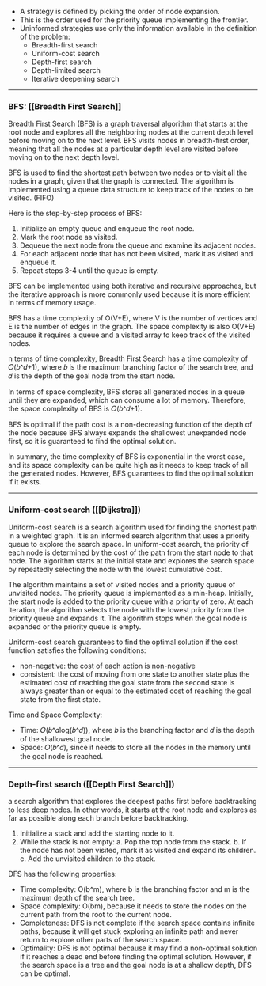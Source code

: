 
- A strategy is defined by picking the order of node expansion. 
- This is the order used for the priority queue implementing the frontier. 
- Uninformed strategies use only the information available in the definition of the problem: 
	- Breadth-first search 
	- Uniform-cost search 
	- Depth-first search 
	- Depth-limited search 
	- Iterative deepening search

---
### BFS: [[Breadth First Search]]

Breadth First Search (BFS) is a graph traversal algorithm that starts at the root node and explores all the neighboring nodes at the current depth level before moving on to the next level. BFS visits nodes in breadth-first order, meaning that all the nodes at a particular depth level are visited before moving on to the next depth level.

BFS is used to find the shortest path between two nodes or to visit all the nodes in a graph, given that the graph is connected. The algorithm is implemented using a queue data structure to keep track of the nodes to be visited. (FIFO)

Here is the step-by-step process of BFS: 

1.  Initialize an empty queue and enqueue the root node.
2.  Mark the root node as visited.
3.  Dequeue the next node from the queue and examine its adjacent nodes.
4.  For each adjacent node that has not been visited, mark it as visited and enqueue it.
5.  Repeat steps 3-4 until the queue is empty.

BFS can be implemented using both iterative and recursive approaches, but the iterative approach is more commonly used because it is more efficient in terms of memory usage.

BFS has a time complexity of O(V+E), where V is the number of vertices and E is the number of edges in the graph. The space complexity is also O(V+E) because it requires a queue and a visited array to keep track of the visited nodes.

n terms of time complexity, Breadth First Search has a time complexity of 𝑂(𝑏^𝑑+1), where 𝑏 is the maximum branching factor of the search tree, and 𝑑 is the depth of the goal node from the start node.

In terms of space complexity, BFS stores all generated nodes in a queue until they are expanded, which can consume a lot of memory. Therefore, the space complexity of BFS is 𝑂(𝑏^𝑑+1).

BFS is optimal if the path cost is a non-decreasing function of the depth of the node because BFS always expands the shallowest unexpanded node first, so it is guaranteed to find the optimal solution.

In summary, the time complexity of BFS is exponential in the worst case, and its space complexity can be quite high as it needs to keep track of all the generated nodes. However, BFS guarantees to find the optimal solution if it exists.

----

### Uniform-cost search ([[Dijkstra]])

Uniform-cost search is a search algorithm used for finding the shortest path in a weighted graph. It is an informed search algorithm that uses a priority queue to explore the search space. In uniform-cost search, the priority of each node is determined by the cost of the path from the start node to that node. The algorithm starts at the initial state and explores the search space by repeatedly selecting the node with the lowest cumulative cost.

The algorithm maintains a set of visited nodes and a priority queue of unvisited nodes. The priority queue is implemented as a min-heap. Initially, the start node is added to the priority queue with a priority of zero. At each iteration, the algorithm selects the node with the lowest priority from the priority queue and expands it. The algorithm stops when the goal node is expanded or the priority queue is empty.

Uniform-cost search guarantees to find the optimal solution if the cost function satisfies the following conditions:

-   non-negative: the cost of each action is non-negative
-   consistent: the cost of moving from one state to another state plus the estimated cost of reaching the goal state from the second state is always greater than or equal to the estimated cost of reaching the goal state from the first state.

Time and Space Complexity:

-   Time: 𝑂(𝑏^𝑑log(𝑏^𝑑)), where 𝑏 is the branching factor and 𝑑 is the depth of the shallowest goal node.
-   Space: 𝑂(𝑏^𝑑), since it needs to store all the nodes in the memory until the goal node is reached.

---

### Depth-first search ([[Depth First Search]])

a search algorithm that explores the deepest paths first before backtracking to less deep nodes. In other words, it starts at the root node and explores as far as possible along each branch before backtracking.

1. Initialize a stack and add the starting node to it.
2. While the stack is not empty:
   a. Pop the top node from the stack.
   b. If the node has not been visited, mark it as visited and expand its children.
   c. Add the unvisited children to the stack.

DFS has the following properties:

-   Time complexity: O(b^m), where b is the branching factor and m is the maximum depth of the search tree.
-   Space complexity: O(bm), because it needs to store the nodes on the current path from the root to the current node.
-   Completeness: DFS is not complete if the search space contains infinite paths, because it will get stuck exploring an infinite path and never return to explore other parts of the search space.
-   Optimality: DFS is not optimal because it may find a non-optimal solution if it reaches a dead end before finding the optimal solution. However, if the search space is a tree and the goal node is at a shallow depth, DFS can be optimal.